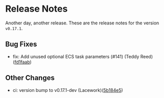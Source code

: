 # Release Notes
Another day, another release. These are the release notes for the version `v0.17.1`.

## Bug Fixes
* fix: Add unused optional ECS task parameters (#141) (Teddy Reed)([fd1faab](https://github.com/lacework/terraform-aws-agentless-scanning/commit/fd1faab569f64755a3519327afc5257a251c9039))
## Other Changes
* ci: version bump to v0.17.1-dev (Lacework)([5b184e5](https://github.com/lacework/terraform-aws-agentless-scanning/commit/5b184e523d0cb39ed4c6e65b9334f962fbbf3163))
